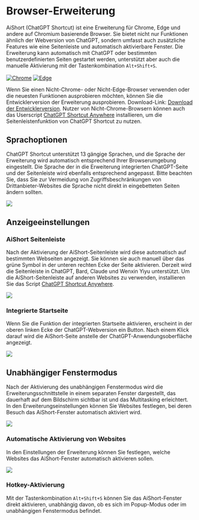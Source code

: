 # Browser-Erweiterung

AiShort (ChatGPT Shortcut) ist eine Erweiterung für Chrome, Edge und andere auf Chromium basierende Browser. Sie bietet nicht nur Funktionen ähnlich der Webversion von ChatGPT, sondern umfasst auch zusätzliche Features wie eine Seitenleiste und automatisch aktivierbare Fenster. Die Erweiterung kann automatisch mit ChatGPT oder bestimmten benutzerdefinierten Seiten gestartet werden, unterstützt aber auch die manuelle Aktivierung mit der Tastenkombination `Alt+Shift+S`.

<a href="https://chrome.google.com/webstore/detail/chatgpt-shortcut/blcgeoojgdpodnmnhfpohphdhfncblnj">
  <img src="https://img.newzone.top/2023-06-05-12-28-49.png?imageMogr2/format/webp"  alt="Chrome" valign="middle" /></a>

<a href="https://microsoftedge.microsoft.com/addons/detail/chatgpt-shortcut/hnggpalhfjmdhhmgfjpmhlfilnbmjoin">
  <img src="https://img.newzone.top/2023-06-05-12-26-20.png?imageMogr2/format/webp" alt="Edge" valign="middle" /></a>

Wenn Sie einen Nicht-Chrome- oder Nicht-Edge-Browser verwenden oder die neuesten Funktionen ausprobieren möchten, können Sie die Entwicklerversion der Erweiterung ausprobieren. Download-Link: [Download der Entwicklerversion](https://github.com/rockbenben/ChatGPT-Shortcut/releases). Nutzer von Nicht-Chrome-Browsern können auch das Userscript [ChatGPT Shortcut Anywhere](https://greasyfork.org/scripts/482907-chatgpt-shortcut-anywhere) installieren, um die Seitenleistenfunktion von ChatGPT Shortcut zu nutzen.

## Sprachoptionen

ChatGPT Shortcut unterstützt 13 gängige Sprachen, und die Sprache der Erweiterung wird automatisch entsprechend Ihrer Browserumgebung eingestellt. Die Sprache der in die Erweiterung integrierten ChatGPT-Seite und der Seitenleiste wird ebenfalls entsprechend angepasst. Bitte beachten Sie, dass Sie zur Vermeidung von Zugriffsbeschränkungen von Drittanbieter-Websites die Sprache nicht direkt in eingebetteten Seiten ändern sollten.

![](https://img.newzone.top/2023-12-23-12-04-29.png?imageMogr2/format/webp)

## Anzeigeeinstellungen

### AiShort Seitenleiste

Nach der Aktivierung der AiShort-Seitenleiste wird diese automatisch auf bestimmten Webseiten angezeigt. Sie können sie auch manuell über das grüne Symbol in der unteren rechten Ecke der Seite aktivieren. Derzeit wird die Seitenleiste in ChatGPT, Bard, Claude und Wenxin Yiyu unterstützt. Um die AiShort-Seitenleiste auf anderen Websites zu verwenden, installieren Sie das Script [ChatGPT Shortcut Anywhere](https://greasyfork.org/scripts/482907-chatgpt-shortcut-anywhere).

![](https://img.newzone.top/2023-12-23-04-16-15.gif?imageMogr2/format/webp)

### Integrierte Startseite

Wenn Sie die Funktion der integrierten Startseite aktivieren, erscheint in der oberen linken Ecke der ChatGPT-Webversion ein Button. Nach einem Klick darauf wird die AiShort-Seite anstelle der ChatGPT-Anwendungsoberfläche angezeigt.

![](https://img.newzone.top/ai/2023-12-22-19-40-15.png?imageMogr2/format/webp)

## Unabhängiger Fenstermodus

Nach der Aktivierung des unabhängigen Fenstermodus wird die Erweiterungsschnittstelle in einem separaten Fenster dargestellt, das dauerhaft auf dem Bildschirm sichtbar ist und das Multitasking erleichtert. In den Erweiterungseinstellungen können Sie Websites festlegen, bei deren Besuch das AiShort-Fenster automatisch aktiviert wird.

![](https://img.newzone.top/2023-12-23-12-07-09.png?imageMogr2/format/webp)

### Automatische Aktivierung von Websites

In den Einstellungen der Erweiterung können Sie festlegen, welche Websites das AiShort-Fenster automatisch aktivieren sollen.

![](https://img.newzone.top/2023-12-23-12-09-51.png?imageMogr2/format/webp)

### Hotkey-Aktivierung

Mit der Tastenkombination `Alt+Shift+S` können Sie das AiShort-Fenster direkt aktivieren, unabhängig davon, ob es sich im Popup-Modus oder im unabhängigen Fenstermodus befindet.
